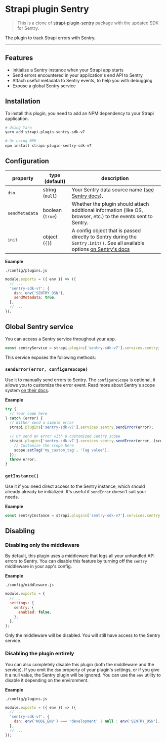 # Strapi plugin Sentry

> This is a clone of [strapi-plugin-sentry](https://github.com/strapi/strapi/tree/releases/3.6.11/packages/strapi-plugin-sentry) package with the updated SDK for Sentry.

The plugin to track Strapi errors with Sentry.

---
## Features

- Initialize a Sentry instance when your Strapi app starts
- Send errors encountered in your application's end API to Sentry
- Attach useful metadata to Sentry events, to help you with debugging
- Expose a global Sentry service

## Installation

To install this plugin, you need to add an NPM dependency to your Strapi application.

```sh
# Using Yarn
yarn add strapi-plugin-sentry-sdk-v7

# Or using NPM
npm install strapi-plugin-sentry-sdk-v7
```

## Configuration

| property       | type (default)   | description                                                                                                                                                                              |
| -------------- | ---------------- | ---------------------------------------------------------------------------------------------------------------------------------------------------------------------------------------- |
| `dsn`          | string (`null`)  | Your Sentry data source name ([see Sentry docs](https://docs.sentry.io/product/sentry-basics/dsn-explainer/)).                                                                           |
| `sendMetadata` | boolean (`true`) | Whether the plugin should attach additional information (like OS, browser, etc.) to the events sent to Sentry.                                                                           |
| `init`         | object (`{}`)    | A config object that is passed directly to Sentry during the `Sentry.init()`. See all available options [on Sentry's docs](https://docs.sentry.io/platforms/node/configuration/options/) |

**Example**

`./config/plugins.js`

```js
module.exports = ({ env }) => ({
  // ...
  'sentry-sdk-v7': {
    dsn: env('SENTRY_DSN'),
    sendMetadata: true,
  },
  // ...
});
```

## Global Sentry service

You can access a Sentry service throughout your app.

```js
const sentryService = strapi.plugins['sentry-sdk-v7'].services.sentry;
```

This service exposes the following methods:

### `sendError(error, configureScope)`

Use it to manually send errors to Sentry. The `configureScope` is optional, it allows you to customize the error event. Read more about Sentry's scope system [on their docs](https://docs.sentry.io/platforms/node/enriching-events/scopes/#configuring-the-scope).

**Example**

```js
try {
  // Your code here
} catch (error) {
  // Either send a simple error
  strapi.plugins['sentry-sdk-v7'].services.sentry.sendError(error);

  // Or send an error with a customized Sentry scope
  strapi.plugins['sentry-sdk-v7'].services.sentry.sendError(error, (scope, sentryInstance) => {
    // Customize the scope here
    scope.setTag('my_custom_tag', 'Tag value');
  });
  throw error;
}
```

### `getInstance()`

Use it if you need direct access to the Sentry instance, which should already already be initialized. It's useful if `sendError` doesn't suit your needs.

**Example**

```js
const sentryInstance = strapi.plugins['sentry-sdk-v7'].services.sentry.getInstance();
```

## Disabling

### Disabling only the middleware

By default, this plugin uses a middleware that logs all your unhandled API errors to Sentry. You can disable this feature by turning off the `sentry` middleware in your app's config.

**Example**

`./config/middleware.js`

```js
module.exports = {
  //...
  settings: {
    sentry: {
      enabled: false,
    },
  },
};
```

Only the middleware will be disabled. You will still have access to the Sentry service.

### Disabling the plugin entirely

You can also completely disable this plugin (both the middleware and the service). If you omit the `dsn` property of your plugin's settings, or if you give it a null value, the Sentry plugin will be ignored. You can use the `env` utility to disable it depending on the environment.

**Example**

`./config/plugins.js`

```js
module.exports = ({ env }) => ({
  // ...
  'sentry-sdk-v7': {
    dsn: env('NODE_ENV') === 'development' ? null : env('SENTRY_DSN'),
  },
  // ...
});
```
